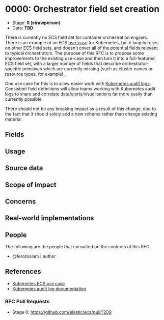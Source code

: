 # 0000: Orchestrator field set creation

- Stage: **0 (strawperson)** <!-- Update to reflect target stage. See https://elastic.github.io/ecs/stages.html -->
- Date: **TBD** <!-- The ECS team sets this date at merge time. This is the date of the latest stage advancement. -->

There is currently no ECS field set for container orchestration engines. There is an example of an ECS
[use-case][0] for Kubernetes, but it largely relies on other ECS field sets, and doesn't cover all of the
potential fields relevant to typical orchestrators. The purpose of this RFC is to propose some improvements to
the existing use-case and then turn it into a full-featured ECS field set, with a larger number of 
fields that describe orchestrator-specific primitives which are currently missing (such as cluster names or
resource types, for example).

One use case for this is to allow easier work with [Kubernetes audit logs][1]. Consistent
field definitions will allow teams working with Kubernetes audit logs to share and correlate
data/alerts/visualisations far more easily than currently possible.

There should not be any breaking impact as a result of this change, due to the fact that it should solely
add a new schema rather than change existing material.

## Fields

<!--
Stage 1: Describe at a high level how this change affects fields. Which fieldsets will be impacted? How many fields overall? Are we primarily adding fields, removing fields, or changing existing fields? The goal here is to understand the fundamental technical implications and likely extent of these changes. ~2-5 sentences.
-->

<!--
Stage 2: Include new or updated yml field definitions for all of the essential fields in this draft. While not exhaustive, the fields documented here should be comprehensive enough to deeply evaluate the technical considerations of this change. The goal here is to validate the technical details for all essential fields and to provide a basis for adding experimental field definitions to the schema. Use GitHub code blocks with yml syntax formatting.
-->

<!--
Stage 3: Add or update all remaining field definitions. The list should now be exhaustive. The goal here is to validate the technical details of all remaining fields and to provide a basis for releasing these field definitions as beta in the schema. Use GitHub code blocks with yml syntax formatting.
-->

## Usage

<!--
Stage 1: Describe at a high-level how these field changes will be used in practice. Real world examples are encouraged. The goal here is to understand how people would leverage these fields to gain insights or solve problems. ~1-3 paragraphs.
-->

## Source data

<!--
Stage 1: Provide a high-level description of example sources of data. This does not yet need to be a concrete example of a source document, but instead can simply describe a potential source (e.g. nginx access log). This will ultimately be fleshed out to include literal source examples in a future stage. The goal here is to identify practical sources for these fields in the real world. ~1-3 sentences or unordered list.
-->

<!--
Stage 2: Included a real world example source document. Ideally this example comes from the source(s) identified in stage 1. If not, it should replace them. The goal here is to validate the utility of these field changes in the context of a real world example. Format with the source name as a ### header and the example document in a GitHub code block with json formatting.
-->

<!--
Stage 3: Add more real world example source documents so we have at least 2 total, but ideally 3. Format as described in stage 2.
-->

## Scope of impact

<!--
Stage 2: Identifies scope of impact of changes. Are breaking changes required? Should deprecation strategies be adopted? Will significant refactoring be involved? Break the impact down into:
 * Ingestion mechanisms (e.g. beats/logstash)
 * Usage mechanisms (e.g. Kibana applications, detections)
 * ECS project (e.g. docs, tooling)
The goal here is to research and understand the impact of these changes on users in the community and development teams across Elastic. 2-5 sentences each.
-->

## Concerns

<!--
Stage 1: Identify potential concerns, implementation challenges, or complexity. Spend some time on this. Play devil's advocate. Try to identify the sort of non-obvious challenges that tend to surface later. The goal here is to surface risks early, allow everyone the time to work through them, and ultimately document resolution for posterity's sake.
-->

<!--
Stage 2: Document new concerns or resolutions to previously listed concerns. It's not critical that all concerns have resolutions at this point, but it would be helpful if resolutions were taking shape for the most significant concerns.
-->

<!--
Stage 3: Document resolutions for all existing concerns. Any new concerns should be documented along with their resolution. The goal here is to eliminate the risk of churn and instability by resolving outstanding concerns.
-->

<!--
Stage 4: Document any new concerns and their resolution. The goal here is to eliminate risk of churn and instability by ensuring all concerns have been addressed.
-->

## Real-world implementations

<!--
Stage 4: Identify at least one real-world, production-ready implementation that uses these updated field definitions. An example of this might be a GA feature in an Elastic application in Kibana.
-->

## People

The following are the people that consulted on the contents of this RFC.

* @ferozsalam | author

## References

* [Kubernetes ECS use case][0]
* [Kubernetes audit log documentation][1]

### RFC Pull Requests

<!-- An RFC should link to the PRs for each of it stage advancements. -->

* Stage 0: https://github.com/elastic/ecs/pull/1209

<!--
* Stage 1: https://github.com/elastic/ecs/pull/NNN
...
-->

[0]: https://github.com/elastic/ecs/blob/master/use-cases/kubernetes.yml
[1]: https://kubernetes.io/docs/tasks/debug-application-cluster/audit/
